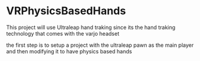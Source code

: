 # VRPhysicsBasedHands

This project will use Ultraleap hand traking since its the hand traking technology that comes with the varjo headset

the first step is to setup a project with the ultraleap pawn as the main player and then modifying it to have physics based hands
